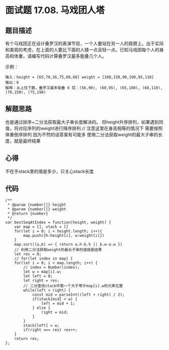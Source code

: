 # 面试题 17.08. 马戏团人塔

## 题目描述
有个马戏团正在设计叠罗汉的表演节目，一个人要站在另一人的肩膀上。出于实际和美观的考虑，在上面的人要比下面的人矮一点且轻一点。已知马戏团每个人的身高和体重，请编写代码计算叠罗汉最多能叠几个人。

示例：
```
输入：height = [65,70,56,75,60,68] weight = [100,150,90,190,95,110]
输出：6
解释：从上往下数，叠罗汉最多能叠 6 层：(56,90), (60,95), (65,100), (68,110), (70,150), (75,190)
```

## 解题思路
也是通过排序+二分法获取最大子串长度解决的。
将height升序排列，如果遇到同值，将对应序列的weight进行降序排列.// 注意这里在身高相等的情况下 需要按照体重倒序排列 因为不然的话答案有可能多
使用二分法获取weight的最大子串的长度，就是最终结果

## 心得
不在乎stack里的值是多少，只关心stack长度

## 代码
```
/**
 * @param {number[]} height
 * @param {number[]} weight
 * @return {number}
 */
var bestSeqAtIndex = function(height, weight) {
    var map = [], stack = []
    for(let i = 0; i < height.length; i++){
        map.push({h:height[i], w:weight[i]})
    }
    map.sort((a,b) => { return a.h-b.h || b.w-a.w })
    // 利用二分法获取weight的最长子串的值就是结果
    let res = 0;
    // for(let index in map) {
    for(let i = 0; i < map.length; i++) {
        // index = Number(index);
        let w = map[i].w;
        let left = 0;
        let right = res;
        // 二分查找stack中第一个大于等于map[i].w的元素位置
        while(left < right) {
            const mid = parseInt((left + right) / 2);
            if(stack[mid] < w) {
                left = mid + 1;
            } else {
                right = mid;
            }
        }
        stack[left] = w;
        if(right === res) res++;
    }
    return res;
};
```
